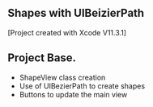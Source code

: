## Shapes with UIBeizierPath
[Project created with Xcode V11.3.1]

## Project Base.
* ShapeView class creation
* Use of UIBezierPath to create shapes
* Buttons to update the main view